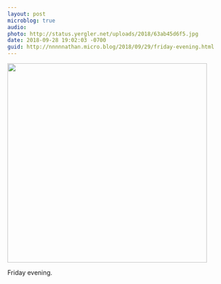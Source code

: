 ```yaml
---
layout: post
microblog: true
audio: 
photo: http://status.yergler.net/uploads/2018/63ab45d6f5.jpg
date: 2018-09-28 19:02:03 -0700
guid: http://nnnnnathan.micro.blog/2018/09/29/friday-evening.html
---
```

<a href="http://status.yergler.net/uploads/2018/63ab45d6f5.jpg"><img src="http://status.yergler.net/uploads/2018/63ab45d6f5.jpg" width="449" height="600" style="height: auto;" class="sunlit_image" /></a>

Friday evening. 

